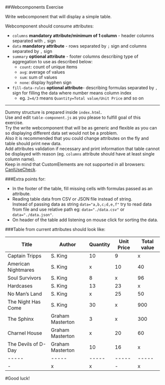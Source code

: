 ##Webcomponents Exercise

Write webcomponent that will display a simple table. 

Webcomponent should consume attributes:  

- `columns` **mandatory attribute/minimum of 1 column** - header columns separated with `,` sign
- `data` **mandatory attribute** - rows separated by `;` sign and columns separated by `,` sign
- `summary` **optional attribute** - footer columns describing type of aggregation to use as described below:
  - `count`: count of unique items
  - `avg`: average of values
  - `sum`: sum of values
  - `none`: display hyphen sign
- `fill-data-rules` **optional attribute**- describing formulas separated by `,` sign for filling the data where number means column index
  - eg. `2=4/3` means `Quantity=Total value/Unit Price` and so on

---  

Dummy structure is prepared inside `index.html`.  
Use and edit `table-component.js` as you please to fulfill goal of this exercise.    
Try the write webcomponent that will be as generic and flexible as you can so displaying different data set would not be a problem.    
Also it is recommended that you could change attributes on the fly and table should print new data.  
Add attributes validation if necessary and print information that table cannot be displayed with reason (eg. `columns` attribute should have at least single column name).  
Keep in mind that CustomElements are not supported in all browsers: [CanIUseCheck](https://caniuse.com/#search=components).

###Extra points for:

- In the footer of the table, fill missing cells with formulas passed as an attribute.
- Reading table data from CSV or JSON file instead of string.  
Instead of passing data as string `data="a,b,c;d,e,f"` try to read data from file and use relative path eg: `data="./data.csv"` or `data="./data.json"`.
- On header of the table add listening on mouse click for sorting the data.

###Table from current attributes should look like:


Title | Author | Quantity | Unit Price | Total value
--- | --- | --- | --- | ---
Captain Tripps | S. King | 10 | 9 | x
American Nightmares | S. King | x | 10 | 40
Soul Survivors | S. King | 8 | x | 96
Hardcases | S. King | 13 | 23 | x
No Man’s Land | S. King | x | 25 | 50
The Night Has Come | S. King | 30 | x | 900
The Sphinx | Graham Masterton | 3 | x | 300
Charnel House | Graham Masterton | x | 20 | 60
The Devils of D-Day | Graham Masterton | 10 | 16 | x
-----|-----|-----|-----|-----
- | x | x | - | x


#Good luck! 